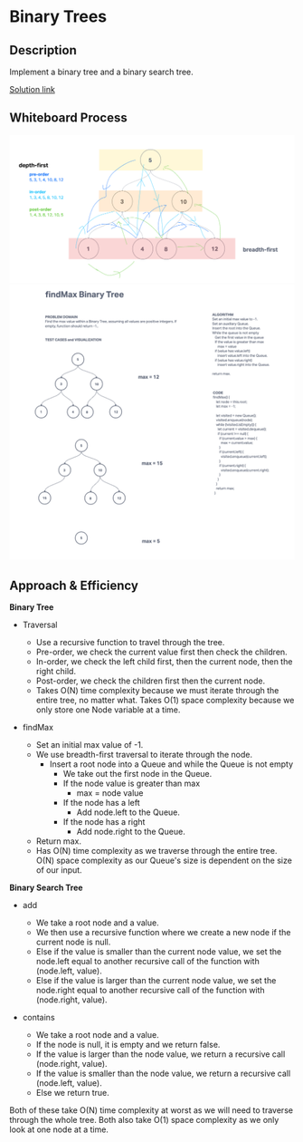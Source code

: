 # Binary Trees
## Description
Implement a binary tree and a binary search tree.

[Solution link](./trees.js)

## Whiteboard Process
![image](./Whiteboard.png)
![image](./Whiteboard2.png)

## Approach & Efficiency

**Binary Tree**

* Traversal
  * Use a recursive function to travel through the tree.
  * Pre-order, we check the current value first then check the children.
  * In-order, we check the left child first, then the current node, then the right child.
  * Post-order, we check the children first then the current node.
  * Takes O(N) time complexity because we must iterate through the entire tree, no matter what. Takes O(1) space complexity because we only store one Node variable at a time.

* findMax
  * Set an initial max value of -1.
  * We use breadth-first traversal to iterate through the node.
    * Insert a root node into a Queue and while the Queue is not empty
      * We take out the first node in the Queue.
      * If the node value is greater than max
        * max = node value
      * If the node has a left
        * Add node.left to the Queue.
      * If the node has a right
        * Add node.right to the Queue.
  * Return max.
  * Has O(N) time complexity as we traverse through the entire tree. O(N) space complexity as our Queue's size is dependent on the size of our input.

**Binary Search Tree**

* add
  * We take a root node and a value.
  * We then use a recursive function where we create a new node if the current node is null.
  * Else if the value is smaller than the current node value, we set the node.left equal to another recursive call of the function with (node.left, value).
  * Else if the value is larger than the current node value, we set the node.right equal to another recursive call of the function with (node.right, value).

* contains
  * We take a root node and a value.
  * If the node is null, it is empty and we return false.
  * If the value is larger than the node value, we return a recursive call (node.right, value).
  * If the value is smaller than the node value, we return a recursive call (node.left, value).
  * Else we return true.

Both of these take O(N) time complexity at worst as we will need to traverse through the whole tree. Both also take O(1) space complexity as we only look at one node at a time.

